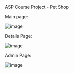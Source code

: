 ASP Course Project - Pet Shop

Main page:

![image](https://github.com/Alex-Ignatenko/Petshop/assets/138715781/d0ff654a-a0d4-4baa-9316-9d495757cfd5)

Details Page:

![image](https://github.com/Alex-Ignatenko/Petshop/assets/138715781/15882b90-c46b-4fe3-9561-aad04b8ce5e9)

Admin Page:

![image](https://github.com/Alex-Ignatenko/Petshop/assets/138715781/a4d12769-3f95-4640-9bff-e4a543aeae3f)



